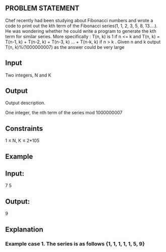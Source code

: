 ## PROBLEM STATEMENT

Chef recently had been studying about Fibonacci numbers and wrote a code to print out the kth term of the Fibonacci series(1, 1, 2, 3, 5, 8, 13….). He was wondering whether he could write a program to generate the kth term for similar series. More specifically : T(n, k) is 1 if n <= k and T(n, k) = T(n-1, k) + T(n-2, k) + T(n-3, k) … + T(n-k, k) if n > k . Given n and k output T(n, k)%(1000000007) as the answer could be very large

## Input

Two integers, N and K

## Output

Output description.

One integer, the nth term of the series mod 1000000007
 

## Constraints
1 ≤ N, K ≤ 2*105

## Example

## Input:
7 5

## Output:
9
 


## Explanation

### Example case 1. The series is as follows {1, 1, 1, 1, 1, 5, 9}

